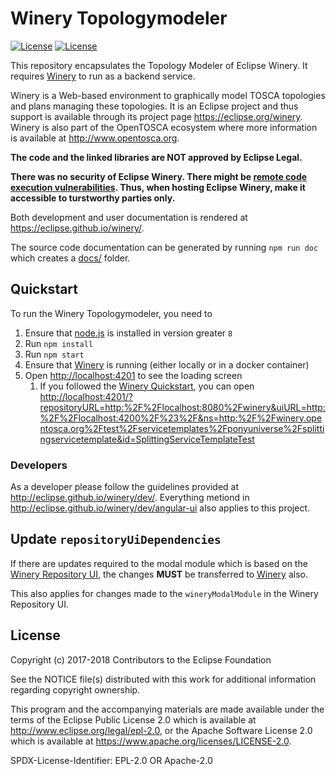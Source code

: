 # Winery Topologymodeler

[![License](https://img.shields.io/badge/License-EPL%202.0-blue.svg)](https://opensource.org/licenses/EPL-2.0)
[![License](https://img.shields.io/badge/License-Apache%202.0-blue.svg)](https://opensource.org/licenses/Apache-2.0)

This repository encapsulates the Topology Modeler of Eclipse Winery. It requires [Winery] to run as a backend service.

Winery is a Web-based environment to graphically model TOSCA topologies and plans managing these topologies.
It is an Eclipse project and thus support is available through its project page <https://eclipse.org/winery>.
Winery is also part of the OpenTOSCA ecosystem where more information is available at <http://www.opentosca.org>.

**The code and the linked libraries are NOT approved by Eclipse Legal.**

**There was no security of Eclipse Winery. There might be [remote code execution vulnerabilities](https://github.com/mbechler/marshalsec). Thus, when hosting Eclipse Winery, make it accessible to turstworthy parties only.**

Both development and user documentation is rendered at <https://eclipse.github.io/winery/>.

The source code documentation can be generated by running `npm run doc` which creates a [docs/](docs) folder.


## Quickstart

To run the Winery Topologymodeler, you need to
  1. Ensure that [node.js](https://nodejs.org/en/) is installed in version greater `8`
  2. Run `npm install`
  3. Run `npm start`
  4. Ensure that [Winery] is running (either locally or in a docker container)
  5. Open <http://localhost:4201> to see the loading screen
     1. If you followed the [Winery Quickstart](http://eclipse.github.io/winery/user/#quickstart), you can open
      <http://localhost:4201/?repositoryURL=http:%2F%2Flocalhost:8080%2Fwinery&uiURL=http:%2F%2Flocalhost:4200%2F%23%2F&ns=http:%2F%2Fwinery.opentosca.org%2Ftest%2Fservicetemplates%2Fponyuniverse%2Fsplittingservicetemplate&id=SplittingServiceTemplateTest>  

### Developers

As a developer please follow the guidelines provided at <http://eclipse.github.io/winery/dev/>. Everything metiond in <http://eclipse.github.io/winery/dev/angular-ui> also applies to this project.


## Update `repositoryUiDependencies`

If there are updates required to the modal module which is based on the [Winery Repository UI](https://github.com/eclipse/winery/tree/master/org.eclipse.winery.repository.ui/src/app/wineryModalModule),
the changes **MUST** be transferred to [Winery](github.com/eclipse/winery) also.

This also applies for changes made to the `wineryModalModule` in the Winery Repository UI.


## License

Copyright (c) 2017-2018 Contributors to the Eclipse Foundation

See the NOTICE file(s) distributed with this work for additional
information regarding copyright ownership.

This program and the accompanying materials are made available under the
terms of the Eclipse Public License 2.0 which is available at
http://www.eclipse.org/legal/epl-2.0, or the Apache Software License 2.0
which is available at https://www.apache.org/licenses/LICENSE-2.0.

SPDX-License-Identifier: EPL-2.0 OR Apache-2.0


  [Winery]: github.com/eclipse/winery